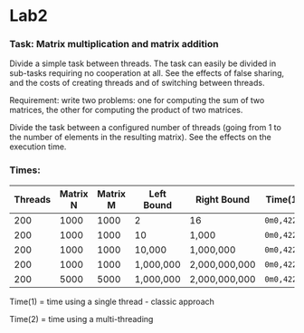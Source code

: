 # Lab2

### Task: Matrix multiplication and matrix addition

Divide a simple task between threads. The task can easily be divided in sub-tasks requiring no cooperation at all. See the effects of false sharing, and the costs of creating threads and of switching between threads.

Requirement: write two problems: one for computing the sum of two matrices, the other for computing the product of two matrices.

Divide the task between a configured number of threads (going from 1 to the number of elements in the resulting matrix). See the effects on the execution time.

### Times:

| Threads | Matrix N | Matrix M | Left Bound | Right Bound |           Time(1)      | Time(2) | 
|---      |    ---   |      --- | --- |    ---  |    ---|   ---|
|200      |1000       | 1000    |  2 | 16|                          `0m0,422s`  |`0m0,422s` |
|200      |1000      |1000       | 10 | 1,000|                      `0m0,422s`  |`0m6,676s` |
| 200     |1000      |1000       | 10,000 | 1,000,000 |             `0m0,422s`  |`0m6,738s` |
| 200   |1000      |1000         | 1,000,000 | 2,000,000,000 |      `0m0,422s`  |`0m5,098s` |
| 200    |5000       |5000  | 1,000,000 | 2,000,000,000    |        `0m0,422s`  |`1m15,657s` |

Time(1) = time using a single thread - classic approach

Time(2) = time using a multi-threading

